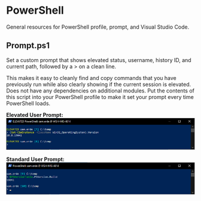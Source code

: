# PowerShell
General resources for PowerShell profile, prompt, and Visual Studio Code. 

## Prompt.ps1
Set a custom prompt that shows elevated status, username, history ID, and current path, followed by a > on a clean line. 

This makes it easy to cleanly find and copy commands that you have previously run while also clearly showing if the current session is elevated. Does not have any dependencies on additional modules. Put the contents of this script into your PowerShell profile to make it set your prompt every time PowerShell loads.

**Elevated User Prompt:**
![Elevated Prompt](/images/prompt-elevated.png)

**Standard User Prompt:**
![Standard Prompt](/images/prompt-not-elevated.png)
